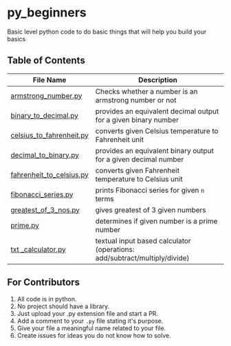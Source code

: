 # py_beginners

Basic level python code to do basic things that will help you build your basics

## Table of Contents

File Name | Description
---|---
[armstrong_number.py](https://github.com/lakshya125/py_beginners/blob/main/armstrong_number.py) | Checks whether a number is an armstrong number or not 
[binary_to_decimal.py](https://github.com/LySergicaciD125/py_beginners/blob/main/binary_to_decimal.py) | provides an equivalent decimal output for a given binary number
[celsius_to_fahrenheit.py](https://github.com/LySergicaciD125/py_beginners/blob/main/celsius_to_fahrenheit.py) | converts given Celsius temperature to Fahrenheit unit
[decimal_to_binary.py](https://github.com/LySergicaciD125/py_beginners/blob/main/decimal_to_binary.py) | provides an equivalent binary output for a given decimal number
[fahrenheit_to_celsius.py](https://github.com/LySergicaciD125/py_beginners/blob/main/fahrenheit_to_celsius.py) | converts given Fahrenheit temperature to Celsius unit
[fibonacci_series.py](https://github.com/LySergicaciD125/py_beginners/blob/main/fibonacci_series.py) | prints Fibonacci series for given `n` terms
[greatest_of_3_nos.py](https://github.com/LySergicaciD125/py_beginners/blob/main/greatest_of_3_nos.py) | gives greatest of 3 given numbers
[prime.py](https://github.com/LySergicaciD125/py_beginners/blob/main/prime.py) | determines if given number is a prime number
[txt _calculator.py](https://github.com/LySergicaciD125/py_beginners/blob/main/txt%20_calculator.py) | textual input based calculator (operations: add/subtract/multiply/divide)

## For Contributors

1. All code is in python.
2. No project should have a library.
3. Just upload your .py extension file and start a PR.
4. Add a comment to your `.py` file stating it's purpose.
5. Give your file a meaningful name related to your file.
6. Create issues for ideas you do not know how to solve.
